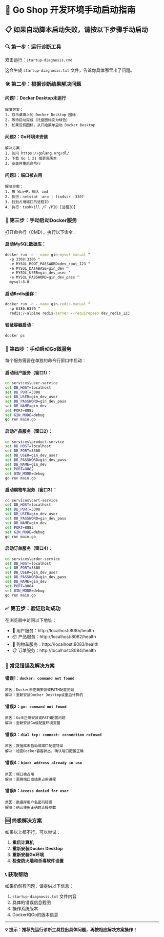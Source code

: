 # 🚨 Go Shop 开发环境手动启动指南

## 📋 **如果自动脚本启动失败，请按以下步骤手动启动**

### 🔍 **第一步：运行诊断工具**

双击运行：`startup-diagnosis.cmd`

这会生成 `startup-diagnosis.txt` 文件，告诉你具体哪里出了问题。

### 🛠️ **第二步：根据诊断结果解决问题**

#### **问题1：Docker Desktop未运行**
```
解决方案：
1. 双击桌面上的 Docker Desktop 图标
2. 等待启动完成（托盘图标变为绿色）
3. 如果没有图标，从开始菜单启动 Docker Desktop
```

#### **问题2：Go环境未安装**
```
解决方案：
1. 访问 https://golang.org/dl/
2. 下载 Go 1.21 或更高版本
3. 安装并重启命令行
```

#### **问题3：端口被占用**
```
解决方案：
1. 按 Win+R，输入 cmd
2. 执行：netstat -ano | findstr :3307
3. 找到占用端口的进程ID
4. 执行：taskkill /F /PID [进程ID]
```

### 🐳 **第三步：手动启动Docker服务**

打开命令行（CMD），执行以下命令：

#### **启动MySQL数据库：**
```cmd
docker run -d --name gin-mysql-manual ^
  -p 3308:3306 ^
  -e MYSQL_ROOT_PASSWORD=dev_root_123 ^
  -e MYSQL_DATABASE=gin_dev ^
  -e MYSQL_USER=gin_dev_user ^
  -e MYSQL_PASSWORD=gin_dev_pass ^
  mysql:8.0
```

#### **启动Redis缓存：**
```cmd
docker run -d --name gin-redis-manual ^
  -p 6380:6379 ^
  redis:7-alpine redis-server --requirepass dev_redis_123
```

#### **验证容器启动：**
```cmd
docker ps
```

### 🚀 **第四步：手动启动Go微服务**

每个服务需要在单独的命令行窗口中启动：

#### **启动用户服务（窗口1）：**
```cmd
cd services\user-service
set DB_HOST=localhost
set DB_PORT=3308
set DB_USER=gin_dev_user
set DB_PASSWORD=gin_dev_pass
set DB_NAME=gin_dev
set PORT=8085
set GIN_MODE=debug
go run main.go
```

#### **启动产品服务（窗口2）：**
```cmd
cd services\product-service
set DB_HOST=localhost
set DB_PORT=3308
set DB_USER=gin_dev_user
set DB_PASSWORD=gin_dev_pass
set DB_NAME=gin_dev
set PORT=8082
set GIN_MODE=debug
go run main.go
```

#### **启动购物车服务（窗口3）：**
```cmd
cd services\cart-service
set DB_HOST=localhost
set DB_PORT=3308
set DB_USER=gin_dev_user
set DB_PASSWORD=gin_dev_pass
set DB_NAME=gin_dev
set PORT=8083
set GIN_MODE=debug
go run main.go
```

#### **启动订单服务（窗口4）：**
```cmd
cd services\order-service
set DB_HOST=localhost
set DB_PORT=3308
set DB_USER=gin_dev_user
set DB_PASSWORD=gin_dev_pass
set DB_NAME=gin_dev
set PORT=8084
set GIN_MODE=debug
go run main.go
```

### ✅ **第五步：验证启动成功**

在浏览器中访问以下地址：

- 👥 用户服务：http://localhost:8085/health
- 📦 产品服务：http://localhost:8082/health
- 🛒 购物车服务：http://localhost:8083/health
- 📋 订单服务：http://localhost:8084/health

### 🔧 **常见错误及解决方案**

#### **错误1：`docker: command not found`**
```
原因：Docker未正确安装或PATH配置问题
解决：重新安装Docker Desktop或重启计算机
```

#### **错误2：`go: command not found`**
```
原因：Go未正确安装或PATH配置问题
解决：重新安装Go或配置环境变量
```

#### **错误3：`dial tcp: connect: connection refused`**
```
原因：数据库未启动或端口配置错误
解决：检查Docker容器状态，确认端口配置正确
```

#### **错误4：`bind: address already in use`**
```
原因：端口被占用
解决：更换端口或结束占用进程
```

#### **错误5：`Access denied for user`**
```
原因：数据库用户名密码错误
解决：确认使用正确的连接参数
```

### 🆘 **终极解决方案**

如果以上都不行，可以尝试：

1. **重启计算机**
2. **重新安装Docker Desktop**
3. **重新安装Go环境**
4. **检查防火墙和杀毒软件设置**

### 📞 **获取帮助**

如果仍然有问题，请提供以下信息：

1. `startup-diagnosis.txt` 文件内容
2. 具体的错误信息截图
3. 操作系统版本
4. Docker和Go的版本信息

---

**💡 提示：推荐先运行诊断工具找出具体问题，再按相应解决方案操作！** 